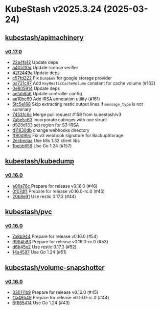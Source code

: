 # KubeStash v2025.3.24 (2025-03-24)


## [kubestash/apimachinery](https://github.com/kubestash/apimachinery)

### [v0.17.0](https://github.com/kubestash/apimachinery/releases/tag/v0.17.0)

- [22a4fa12](https://github.com/kubestash/apimachinery/commit/22a4fa12) Update deps
- [a4051f0d](https://github.com/kubestash/apimachinery/commit/a4051f0d) Update license verifier
- [42f2449a](https://github.com/kubestash/apimachinery/commit/42f2449a) Update deps
- [c57fd222](https://github.com/kubestash/apimachinery/commit/c57fd222) Fix `DumpEnv` for google storage provider
- [ba721c97](https://github.com/kubestash/apimachinery/commit/ba721c97) Add `KeyResticCacheVolume` constant for cache volume (#162)
- [0e805914](https://github.com/kubestash/apimachinery/commit/0e805914) Update deps
- [aefab6a6](https://github.com/kubestash/apimachinery/commit/aefab6a6) Update controller config
- [aa10be69](https://github.com/kubestash/apimachinery/commit/aa10be69) Add IRSA annotation utility (#161)
- [5fc5e168](https://github.com/kubestash/apimachinery/commit/5fc5e168) Skip extracting restic output lines if `message_type` is not summary
- [74531c6c](https://github.com/kubestash/apimachinery/commit/74531c6c) Merge pull request #159 from kubestash/v3
- [7a5e5c63](https://github.com/kubestash/apimachinery/commit/7a5e5c63) incorporate cahnges with one struct
- [d928d133](https://github.com/kubestash/apimachinery/commit/d928d133) set region for S3-IRSA
- [d11830db](https://github.com/kubestash/apimachinery/commit/d11830db) change webhooks directory
- [ff90d99c](https://github.com/kubestash/apimachinery/commit/ff90d99c) Fix v3 webhook signature for BackupStorage
- [2ecbedaa](https://github.com/kubestash/apimachinery/commit/2ecbedaa) Use k8s 1.32 client libs
- [1bebb656](https://github.com/kubestash/apimachinery/commit/1bebb656) Use Go 1.24 (#157)



## [kubestash/kubedump](https://github.com/kubestash/kubedump)

### [v0.16.0](https://github.com/kubestash/kubedump/releases/tag/v0.16.0)

- [a06a76c](https://github.com/kubestash/kubedump/commit/a06a76c) Prepare for release v0.16.0 (#46)
- [0f07df1](https://github.com/kubestash/kubedump/commit/0f07df1) Prepare for release v0.16.0-rc.0 (#45)
- [20b8e91](https://github.com/kubestash/kubedump/commit/20b8e91) Use restic 0.17.3 (#44)



## [kubestash/pvc](https://github.com/kubestash/pvc)

### [v0.16.0](https://github.com/kubestash/pvc/releases/tag/v0.16.0)

- [7a8b944](https://github.com/kubestash/pvc/commit/7a8b944) Prepare for release v0.16.0 (#54)
- [9984b83](https://github.com/kubestash/pvc/commit/9984b83) Prepare for release v0.16.0-rc.0 (#53)
- [d6b45e2](https://github.com/kubestash/pvc/commit/d6b45e2) Use restic 0.17.3 (#52)
- [14a4597](https://github.com/kubestash/pvc/commit/14a4597) Use Go 1.24 (#51)



## [kubestash/volume-snapshotter](https://github.com/kubestash/volume-snapshotter)

### [v0.16.0](https://github.com/kubestash/volume-snapshotter/releases/tag/v0.16.0)

- [330111b9](https://github.com/kubestash/volume-snapshotter/commit/330111b9) Prepare for release v0.16.0 (#45)
- [f1a49b49](https://github.com/kubestash/volume-snapshotter/commit/f1a49b49) Prepare for release v0.16.0-rc.0 (#44)
- [6f865414](https://github.com/kubestash/volume-snapshotter/commit/6f865414) Use Go 1.24 (#43)



